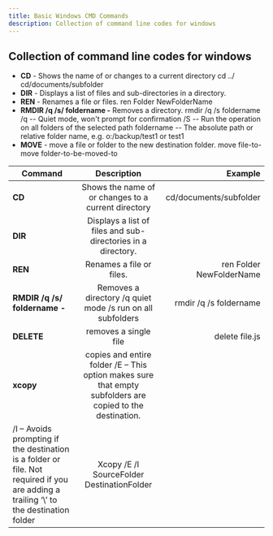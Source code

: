 ```yaml
---
title: Basic Windows CMD Commands
description: Collection of command line codes for windows
---
```

## Collection of command line codes for windows

* **CD** - Shows the name of or changes to a current directory  cd ../  cd/documents/subfolder
* **DIR** - Displays a list of files and sub-directories in a directory.
* **REN** - Renames a file or files. ren Folder NewFolderName
* **RMDIR /q /s/ foldername -** Removes a directory.  rmdir /q /s foldername
        /q -- Quiet mode, won't prompt for confirmation
        /S -- Run the operation on all folders of the selected path
        foldername -- The absolute path or relative folder name, e.g. o:/backup/test1 or test1
* **MOVE** - move a file or folder to the new destination folder. move file-to-move folder-to-be-moved-to


| Command        | Description           | Example  |
| ------------- |:-------------:| -----:|
| **CD**      | Shows the name of or changes to a current directory | cd/documents/subfolder |
| **DIR**      | Displays a list of files and sub-directories in a directory.      |    |
| **REN** | Renames a file or files.      |   ren Folder NewFolderName |
| **RMDIR /q /s/ foldername -**      | Removes a directory /q quiet mode /s run on all subfolders | rmdir /q /s foldername |
| **DELETE**      | removes a single file      |  delete file.js  |
| **xcopy** | copies and entire folder /E – This option makes sure that empty subfolders are copied to the destination.
/I – Avoids prompting if the destination is a folder or file. Not required if you are adding a trailing ‘\’ to the destination folder      |   Xcopy /E /I SourceFolder DestinationFolder |